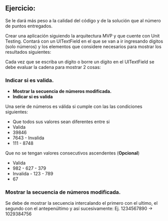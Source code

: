 ## Ejercicio:

Se le dará más peso a la calidad del código y de la solución que al número de puntos entregados.

Crear una aplicación siguiendo la arquitectura MVP y que cuente con Unit Testing. Contará con un UITextField en el que se van a ir ingresando dígitos (solo números) y los elementos que considere necesarios para mostrar los resultados siguientes:

Cada vez que se escriba un dígito o borre un dígito en el UITextField se debe evaluar la cadena para mostrar 2 cosas:

### Indicar si es valida.

- <b>Mostrar la secuencia de números modificada.</b>
- <b>Indicar si es valida</b>

Una serie de números es válida si cumple con las las condiciones siguientes: 

- Que todos sus valores sean diferentes entre si
- Valida
- 39846
- 7643 - Invalida
- 111 - 8748

Que no se tengan valores consecutivos ascendentes (**Opcional**) 

- Valida
- 982 - 627 - 379
- Invalida - 123 - 789
- 67

### Mostrar la secuencia de números modificada.

Se debe de mostrar la secuencia intercalando el primero con el ultimo, el segundo con el antepenúltimo y así sucesivamente:
Ej.
1234567890 -> 1029384756